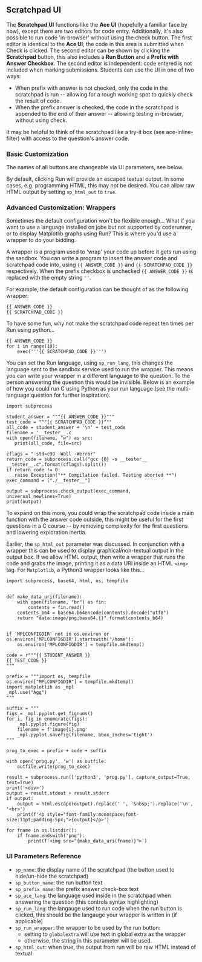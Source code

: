 ## Scratchpad UI
The **Scratchpad UI** functions like the **Ace UI** (hopefully a familiar face by now), except there are two editors for code entry. Additionally, it's also possible to run code 'in-browser' without using the check button. The first editor is identical to the **Ace UI**; the code in this area is submitted when Check is clicked. The second editor can be shown by clicking the **Scratchpad** button, this also includes a **Run Button** and a **Prefix with Answer Checkbox**. The second editor is independent: code entered is not included when marking submissions. Students can use the UI in one of two ways:
 - When prefix with answer is not checked, only the code in the scratchpad is run -- allowing for a rough working spot to quickly check the result of code.
 - When the prefix answer is checked, the code in the scratchpad is appended to the end of their answer -- allowing testing in-browser, without using check.
 
 It may be helpful to think of the scratchpad like a try-it box (see ace-inline-filter) with access to the question's answer code.
 
 ### Basic Customization
 The names of all buttons are changeable via UI parameters, see below.
 
 By default, clicking Run will provide an escaped textual output. In some cases, e.g. programming HTML, this may not be desired. You can allow raw HTML output by setting `sp_html_out` to `true`.

### Advanced Customization: Wrappers
Sometimes the default configuration won't be flexible enough... What if you want to use a language installed on jobe but not supported by coderunner, or to display Matplotlib graphs using Run? This is where you'd use a wrapper to do your bidding.

A wrapper is a program used to 'wrap' your code up before it gets run using the sandbox. You can write a program to insert the answer code and scratchpad code into, using `{{ ANSWER_CODE }}` and `{{ SCRATCHPAD_CODE }}` respectively. When the prefix checkbox is unchecked `{{ ANSWER_CODE }}` is replaced with the empty string `''`.  

For example, the default configuration can be thought of as the following wrapper:
```
{{ ANSWER_CODE }}
{{ SCRATCHPAD_CODE }}
```
To have some fun, why not make the scratchpad code repeat ten times per Run using python...
```
{{ ANSWER_CODE }}
for i in range(10):
    exec('''{{ SCRATCHPAD_CODE }}''')
```

 You can set the Run language, using `sp_run_lang`, this changes the language sent to the sandbox service used to run the wrapper. This means you can write your wrapper in a different language to the question. To the person answering the question this would be invisible. Below is an example of how you could run C using Python as your run language (see the multi-language question for further inspiration).
 ```
 import subprocess
 
student_answer = """{{ ANSWER_CODE }}"""
test_code = """{{ SCRATCHPAD_CODE }}"""
all_code = student_answer + '\n' + test_code
 filename = '__tester__.c
 with open(filename, "w") as src:
    print(all_code, file=src)

cflags = "-std=c99 -Wall -Werror"
return_code = subprocess.call("gcc {0} -o __tester__ __tester__.c".format(cflags).split())
if return_code != 0:
    raise Exception("** Compilation failed. Testing aborted **")
exec_command = ["./__tester__"]
 
 output = subprocess.check_output(exec_command, universal_newlines=True)
print(output)
 ```
To expand on this more, you could wrap the scratchpad code inside a main function with the answer code outside, this might be useful for the first questions in a C course -- by removing complexity for the first questions and lowering exploration inertia.

Earlier, the `sp_html_out` parameter was discussed. In conjunction with a wrapper this can be used to display graphical/non-textual output in the output box. If we allow HTML output, then write a wrapper that runs the code and grabs the image, printing it as a data URI inside an HTML `<img>` tag. For `Matplotlib`, a Python3 wrapper looks like this...
```
import subprocess, base64, html, os, tempfile


def make_data_uri(filename):
    with open(filename, "br") as fin:
        contents = fin.read()
    contents_b64 = base64.b64encode(contents).decode("utf8")
    return "data:image/png;base64,{}".format(contents_b64)


if 'MPLCONFIGDIR' not in os.environ or os.environ['MPLCONFIGDIR'].startswith('/home'):
    os.environ['MPLCONFIGDIR'] = tempfile.mkdtemp()

code = r"""{{ STUDENT_ANSWER }}
{{ TEST_CODE }}
"""

prefix = """import os, tempfile
os.environ["MPLCONFIGDIR"] = tempfile.mkdtemp()
import matplotlib as _mpl
_mpl.use("Agg")
"""

suffix = """
figs = _mpl.pyplot.get_fignums()
for i, fig in enumerate(figs):
    _mpl.pyplot.figure(fig)
    filename = f'image{i}.png'
    _mpl.pyplot.savefig(filename, bbox_inches='tight')
"""

prog_to_exec = prefix + code + suffix

with open('prog.py', 'w') as outfile:
    outfile.write(prog_to_exec)

result = subprocess.run(['python3', 'prog.py'], capture_output=True, text=True)
print('<div>')
output = result.stdout + result.stderr
if output:
    output = html.escape(output).replace(' ', '&nbsp;').replace('\n', '<br>')
    print(f'<p style="font-family:monospace;font-size:11pt;padding:5px;">{output}</p>')

for fname in os.listdir():
    if fname.endswith('png'):
        print(f'<img src="{make_data_uri(fname)}">')
```

 

### UI Parameters Reference

- `sp_name`: the display name of the scratchpad (the button used to hide/un-hide the scratchpad)
- `sp_button_name`: the run button text
- `sp_prefix_name`: the prefix answer check-box text
- `sp_ace_lang`: the language used inside in the scratchpad when answering the question (this controls syntax highlighting)
- `sp_run_lang`: the langauge used to run code when the run button is clicked, this should be the langauge your wrapper is written in (if applicable)
- `sp_run_wrapper`: the wrapper to be used by the run button:
    - setting to `globalextra` will use text in global extra as the wrapper
    - otherwise, the string in this parameter will be used.
- `sp_html_out`: when true, the output from run will be raw HTML instead of textual
